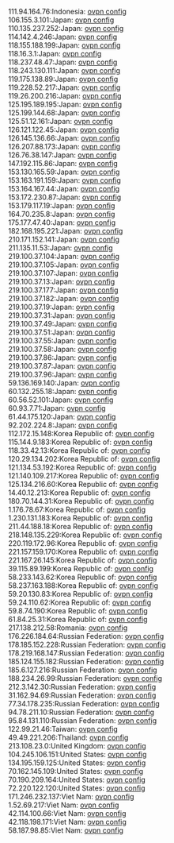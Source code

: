 111.94.164.76:Indonesia: [ovpn config](vpn/111_94_164_76.ovpn)  
106.155.3.101:Japan: [ovpn config](vpn/106_155_3_101.ovpn)  
110.135.237.252:Japan: [ovpn config](vpn/110_135_237_252.ovpn)  
114.142.4.246:Japan: [ovpn config](vpn/114_142_4_246.ovpn)  
118.155.188.199:Japan: [ovpn config](vpn/118_155_188_199.ovpn)  
118.16.3.1:Japan: [ovpn config](vpn/118_16_3_1.ovpn)  
118.237.48.47:Japan: [ovpn config](vpn/118_237_48_47.ovpn)  
118.243.130.111:Japan: [ovpn config](vpn/118_243_130_111.ovpn)  
119.175.138.89:Japan: [ovpn config](vpn/119_175_138_89.ovpn)  
119.228.52.217:Japan: [ovpn config](vpn/119_228_52_217.ovpn)  
119.26.200.216:Japan: [ovpn config](vpn/119_26_200_216.ovpn)  
125.195.189.195:Japan: [ovpn config](vpn/125_195_189_195.ovpn)  
125.199.144.68:Japan: [ovpn config](vpn/125_199_144_68.ovpn)  
125.51.12.161:Japan: [ovpn config](vpn/125_51_12_161.ovpn)  
126.121.122.45:Japan: [ovpn config](vpn/126_121_122_45.ovpn)  
126.145.136.66:Japan: [ovpn config](vpn/126_145_136_66.ovpn)  
126.207.88.173:Japan: [ovpn config](vpn/126_207_88_173.ovpn)  
126.76.38.147:Japan: [ovpn config](vpn/126_76_38_147.ovpn)  
147.192.115.86:Japan: [ovpn config](vpn/147_192_115_86.ovpn)  
153.130.165.59:Japan: [ovpn config](vpn/153_130_165_59.ovpn)  
153.163.191.159:Japan: [ovpn config](vpn/153_163_191_159.ovpn)  
153.164.167.44:Japan: [ovpn config](vpn/153_164_167_44.ovpn)  
153.172.230.87:Japan: [ovpn config](vpn/153_172_230_87.ovpn)  
153.179.117.19:Japan: [ovpn config](vpn/153_179_117_19.ovpn)  
164.70.235.8:Japan: [ovpn config](vpn/164_70_235_8.ovpn)  
175.177.47.40:Japan: [ovpn config](vpn/175_177_47_40.ovpn)  
182.168.195.221:Japan: [ovpn config](vpn/182_168_195_221.ovpn)  
210.171.152.141:Japan: [ovpn config](vpn/210_171_152_141.ovpn)  
211.135.11.53:Japan: [ovpn config](vpn/211_135_11_53.ovpn)  
219.100.37.104:Japan: [ovpn config](vpn/219_100_37_104.ovpn)  
219.100.37.105:Japan: [ovpn config](vpn/219_100_37_105.ovpn)  
219.100.37.107:Japan: [ovpn config](vpn/219_100_37_107.ovpn)  
219.100.37.13:Japan: [ovpn config](vpn/219_100_37_13.ovpn)  
219.100.37.177:Japan: [ovpn config](vpn/219_100_37_177.ovpn)  
219.100.37.182:Japan: [ovpn config](vpn/219_100_37_182.ovpn)  
219.100.37.19:Japan: [ovpn config](vpn/219_100_37_19.ovpn)  
219.100.37.31:Japan: [ovpn config](vpn/219_100_37_31.ovpn)  
219.100.37.49:Japan: [ovpn config](vpn/219_100_37_49.ovpn)  
219.100.37.51:Japan: [ovpn config](vpn/219_100_37_51.ovpn)  
219.100.37.55:Japan: [ovpn config](vpn/219_100_37_55.ovpn)  
219.100.37.58:Japan: [ovpn config](vpn/219_100_37_58.ovpn)  
219.100.37.86:Japan: [ovpn config](vpn/219_100_37_86.ovpn)  
219.100.37.87:Japan: [ovpn config](vpn/219_100_37_87.ovpn)  
219.100.37.96:Japan: [ovpn config](vpn/219_100_37_96.ovpn)  
59.136.169.140:Japan: [ovpn config](vpn/59_136_169_140.ovpn)  
60.132.255.18:Japan: [ovpn config](vpn/60_132_255_18.ovpn)  
60.56.52.101:Japan: [ovpn config](vpn/60_56_52_101.ovpn)  
60.93.7.71:Japan: [ovpn config](vpn/60_93_7_71.ovpn)  
61.44.175.120:Japan: [ovpn config](vpn/61_44_175_120.ovpn)  
92.202.224.8:Japan: [ovpn config](vpn/92_202_224_8.ovpn)  
112.172.15.148:Korea Republic of: [ovpn config](vpn/112_172_15_148.ovpn)  
115.144.9.183:Korea Republic of: [ovpn config](vpn/115_144_9_183.ovpn)  
118.33.42.13:Korea Republic of: [ovpn config](vpn/118_33_42_13.ovpn)  
120.29.134.202:Korea Republic of: [ovpn config](vpn/120_29_134_202.ovpn)  
121.134.53.192:Korea Republic of: [ovpn config](vpn/121_134_53_192.ovpn)  
121.140.109.217:Korea Republic of: [ovpn config](vpn/121_140_109_217.ovpn)  
125.134.216.60:Korea Republic of: [ovpn config](vpn/125_134_216_60.ovpn)  
14.40.12.213:Korea Republic of: [ovpn config](vpn/14_40_12_213.ovpn)  
180.70.144.31:Korea Republic of: [ovpn config](vpn/180_70_144_31.ovpn)  
1.176.78.67:Korea Republic of: [ovpn config](vpn/1_176_78_67.ovpn)  
1.230.131.183:Korea Republic of: [ovpn config](vpn/1_230_131_183.ovpn)  
211.44.188.18:Korea Republic of: [ovpn config](vpn/211_44_188_18.ovpn)  
218.148.135.229:Korea Republic of: [ovpn config](vpn/218_148_135_229.ovpn)  
220.119.172.96:Korea Republic of: [ovpn config](vpn/220_119_172_96.ovpn)  
221.157.159.170:Korea Republic of: [ovpn config](vpn/221_157_159_170.ovpn)  
221.167.26.145:Korea Republic of: [ovpn config](vpn/221_167_26_145.ovpn)  
39.115.89.199:Korea Republic of: [ovpn config](vpn/39_115_89_199.ovpn)  
58.233.143.62:Korea Republic of: [ovpn config](vpn/58_233_143_62.ovpn)  
58.237.163.188:Korea Republic of: [ovpn config](vpn/58_237_163_188.ovpn)  
59.20.130.83:Korea Republic of: [ovpn config](vpn/59_20_130_83.ovpn)  
59.24.110.62:Korea Republic of: [ovpn config](vpn/59_24_110_62.ovpn)  
59.8.74.190:Korea Republic of: [ovpn config](vpn/59_8_74_190.ovpn)  
61.84.25.31:Korea Republic of: [ovpn config](vpn/61_84_25_31.ovpn)  
217.138.212.58:Romania: [ovpn config](vpn/217_138_212_58.ovpn)  
176.226.184.64:Russian Federation: [ovpn config](vpn/176_226_184_64.ovpn)  
178.185.152.228:Russian Federation: [ovpn config](vpn/178_185_152_228.ovpn)  
178.219.168.147:Russian Federation: [ovpn config](vpn/178_219_168_147.ovpn)  
185.124.155.182:Russian Federation: [ovpn config](vpn/185_124_155_182.ovpn)  
185.6.127.216:Russian Federation: [ovpn config](vpn/185_6_127_216.ovpn)  
188.234.26.99:Russian Federation: [ovpn config](vpn/188_234_26_99.ovpn)  
212.3.142.30:Russian Federation: [ovpn config](vpn/212_3_142_30.ovpn)  
31.162.94.69:Russian Federation: [ovpn config](vpn/31_162_94_69.ovpn)  
77.34.178.235:Russian Federation: [ovpn config](vpn/77_34_178_235.ovpn)  
94.78.211.10:Russian Federation: [ovpn config](vpn/94_78_211_10.ovpn)  
95.84.131.110:Russian Federation: [ovpn config](vpn/95_84_131_110.ovpn)  
122.99.21.46:Taiwan: [ovpn config](vpn/122_99_21_46.ovpn)  
49.49.221.206:Thailand: [ovpn config](vpn/49_49_221_206.ovpn)  
213.108.23.0:United Kingdom: [ovpn config](vpn/213_108_23_0.ovpn)  
104.245.106.151:United States: [ovpn config](vpn/104_245_106_151.ovpn)  
134.195.159.125:United States: [ovpn config](vpn/134_195_159_125.ovpn)  
70.162.145.109:United States: [ovpn config](vpn/70_162_145_109.ovpn)  
70.190.209.164:United States: [ovpn config](vpn/70_190_209_164.ovpn)  
72.220.122.120:United States: [ovpn config](vpn/72_220_122_120.ovpn)  
171.246.232.137:Viet Nam: [ovpn config](vpn/171_246_232_137.ovpn)  
1.52.69.217:Viet Nam: [ovpn config](vpn/1_52_69_217.ovpn)  
42.114.100.66:Viet Nam: [ovpn config](vpn/42_114_100_66.ovpn)  
42.118.198.171:Viet Nam: [ovpn config](vpn/42_118_198_171.ovpn)  
58.187.98.85:Viet Nam: [ovpn config](vpn/58_187_98_85.ovpn)  
